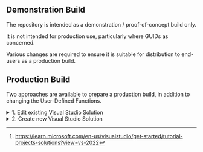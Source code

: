 ## Demonstration Build

The repository is intended as a demonstration / proof-of-concept build only.

It is not intended for production use, particularly where GUIDs as concerned.

Various changes are required to ensure it is suitable for distribution to end-users as a production build.

## Production Build

Two approaches are available to prepare a production build, in addition to changing the User-Defined Functions.

<details><summary>1. Edit existing Visual Studio Solution</summary>
<p>

* Search *ALL* solution and project file for GUIDs

* Change all GUIDs to newly-created values.

* Check / Update `<ProgId("AUTOMATION.Functions")>` in Functions.vb

* Check / Update project AUTO_INSTALLER_nn properties - Press F4 to view

* Rebuild Solution and test fully before distribution

</p>
</details> 

<details><summary>2. Create new Visual Studio Solution</summary>
<p>

This is the preferred approach.

Start Visual Studio and select `Create a New Project`.

Select [`Blank Solution`](/SCREENSHOTS/VISUAL_STUDIO_NEW_BLANK_SOLUTION.png) as the Project Template.


See [^1] for further information on Solutions and Projects.

</p>
</details> 


[^1]:https://learn.microsoft.com/en-us/visualstudio/get-started/tutorial-projects-solutions?view=vs-2022

